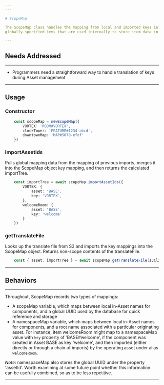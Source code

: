 ```yaml
---
---

# ScopeMap

The ScopeMap class handles the mapping from local and imported keys in an Asset to the
globally-specified keys that are used internally to store item data in the database.

---
```


## Needs Addressed

---

- Programmers need a straightforward way to handle translation of keys during Asset
management

---

## Usage

### Constructor

```ts
    const scopeMap = newScopeMap({
        VORTEX: 'ROOM#VORTEX',
        clockTower: 'FEATURE#1234-abcd',
        downtownMap: 'MAP#5678-efef'
    })
```

### importAssetIds

Pulls global mapping data from the mapping of previous imports, merges it into the ScopeMap
object key mapping, and then returns the calculated importTree.

```ts
    const importTree = await scopeMap.importAssetIds({
        VORTEX: {
            asset: 'BASE',
            key: 'VORTEX',
        },
        welcomeRoom: {
            asset: 'BASE',
            key: 'welcome'
        }
    })
```

### getTranslateFile

Looks up the translate file from S3 and imports the key mappings into the ScopeMap object.
Returns non-scope contents of the translateFile.

```ts
    const { asset, importTree } = await scopeMap.getTranslateFile(s3Client, { name: '/Player/Test/Assets/ImportTest.json' })
```

---

## Behaviors

---

Throughout, ScopeMap records two types of mappings:
- A scopeMap variable, which maps between local in-Asset names for components, and a global UUID used by the database for
quick reference and storage
- A namespaceMap variable, which maps between local in-Asset names for components, and a root name associated with a
particular originating asset.  For instance, item welcomeRoom might map to a namespaceMap value with `key` property of
'BASE#welcome', if the component was created in Asset BASE as key 'welcome', and then imported (either directly or
through a chain of imports) by the operating asset under alias `welcomeRoom`.

*Note*:  namespaceMap also stores the global UUID under the property 'assetId'.  Worth examining at some future point
whether this information can be usefully combined, so as to be less repetitive.

---